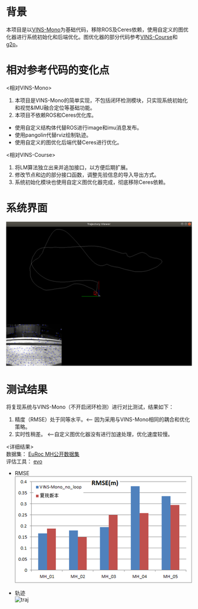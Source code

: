 # 背景
本项目是以[VINS-Mono](https://github.com/HKUST-Aerial-Robotics/VINS-Mono)为基础代码，移除ROS及Ceres依赖，使用自定义的图优化器进行系统初始化和后端优化。图优化器的部分代码参考[VINS-Course](https://github.com/HeYijia/VINS-Course)和[g2o](https://github.com/RainerKuemmerle/g2o/)。
# 相对参考代码的变化点
<相对VINS-Mono> 
1. 本项目是VINS-Mono的简单实现，不包括闭环检测模块，只实现系统初始化和视觉&IMU融合定位等基础功能。
2. 本项目不依赖ROS和Ceres优化库。
* 使用自定义结构体代替ROS进行image和imu消息发布。 
* 使用pangolin代替rviz绘制轨迹。 
* 使用自定义的图优化后端代替Ceres进行优化。  

<相对VINS-Course> 
1. 将LM算法独立出来并追加接口，以方便后期扩展。
2. 修改节点和边的部分接口函数，调整先验信息的导入导出方式。
3. 系统初始化模块也使用自定义图优化器完成，彻底移除Ceres依赖。
# 系统界面
![UI](images/vio_system_UI.png "UI")  
# 测试结果
将复现系统与VINS-Mono（不开启闭环检测）进行对比测试，结果如下：
1. 精度（RMSE）处于同等水平。<-- 因为采用与VINS-Mono相同的耦合和优化策略。
2. 实时性稍差。 <--自定义图优化器没有进行加速处理，优化速度较慢。

<详细结果>  
数据集： [EuRoc MH公开数据集](https://projects.asl.ethz.ch/datasets/doku.php?id=kmavvisualinertialdatasets)  
评估工具： [evo](https://github.com/MichaelGrupp/evo)

* RMSE  
![RMSE](images/VIO_RMSE.png "RMSE")  

* 轨迹  
![traj](images/image_0.png "image0")
